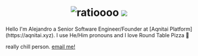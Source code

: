 
<h1 align="center">
 <img src="https://raw.githubusercontent.com/vqlntne/vqlntne/main/hi.svg" alt="ratioooo" />
 <img src="https://skillicons.dev/icons?i=js,gcp,aws,nodejs,discord,cloudflare,bots,express,html,css,vscode,materialui,tailwind,mongodb,prosgres,firebase,twitter,java,ts" />
 
</h1>
Hello I'm Alejandro a Senior Software Engineer/Founder at [Aqnitai Platform](https://aqnitai.xyz). I use He/Him pronouns and I love Round Table Pizza 👋

really chill person. [email me!](mailto:aljndaro@aqnitai.xyz)
